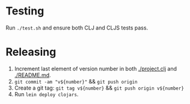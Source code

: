 # Testing

Run `./test.sh` and ensure both CLJ and CLJS tests pass.

# Releasing

1. Increment last element of version number in both [./project.clj](project.clj)
and [./README.md](README.md).
2. `git commit -am "v${number}"` && `git push origin`
3. Create a git tag: `git tag v${number}` && `git push origin v${number}`
4. Run `lein deploy clojars`.
